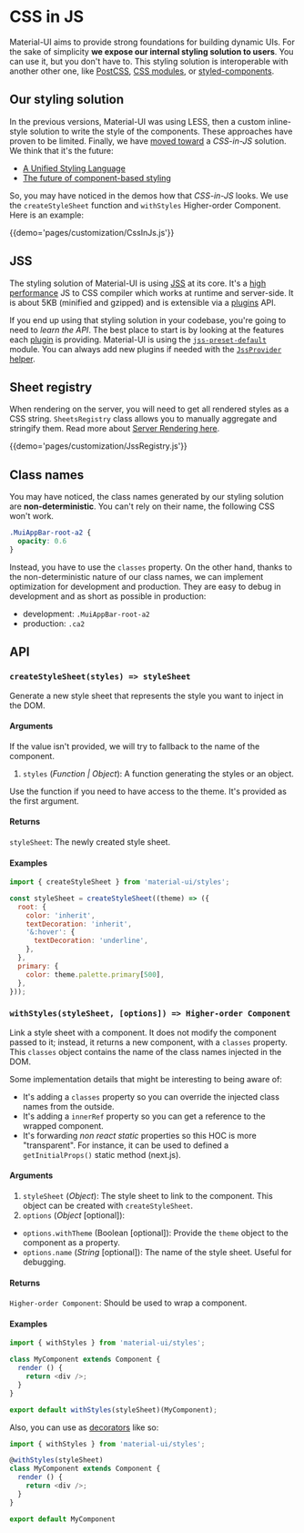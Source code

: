 # CSS in JS

Material-UI aims to provide strong foundations for building dynamic UIs.
For the sake of simplicity **we expose our internal styling solution to users**.
You can use it, but you don't have to. This styling solution is interoperable with another other one, like [PostCSS](https://github.com/postcss/postcss), [CSS modules](https://github.com/css-modules), or [styled-components](https://github.com/styled-components/styled-components).

## Our styling solution

In the previous versions, Material-UI was using LESS, then a custom inline-style solution to write the style of the components.
These approaches have proven to be limited.
Finally, we have [moved toward](https://github.com/oliviertassinari/a-journey-toward-better-style) a *CSS-in-JS* solution. We think that it's the future:
- [A Unified Styling Language](https://medium.com/seek-blog/a-unified-styling-language-d0c208de2660)
- [The future of component-based styling](https://medium.freecodecamp.com/css-in-javascript-the-future-of-component-based-styling-70b161a79a32)

So, you may have noticed in the demos how that *CSS-in-JS* looks.
We use the `createStyleSheet` function and `withStyles` Higher-order Component.
Here is an example:

{{demo='pages/customization/CssInJs.js'}}

## JSS

The styling solution of Material-UI is using [JSS](https://github.com/cssinjs/jss) at its core.
It's a [high performance](https://github.com/cssinjs/jss/blob/master/docs/performance.md) JS to CSS compiler which works at runtime and server-side.
It is about 5KB (minified and gzipped) and is extensible via a [plugins](https://github.com/cssinjs/jss/blob/master/docs/plugins.md) API.

If you end up using that styling solution in your codebase, you're going to need to *learn the API*.
The best place to start is by looking at the features each [plugin](http://cssinjs.org/plugins) is providing. Material-UI is using the [`jss-preset-default`](http://cssinjs.org/jss-preset-default) module. You can always add new plugins if needed with the [`JssProvider` helper](https://github.com/cssinjs/react-jss#custom-setup).

## Sheet registry

When rendering on the server, you will need to get all rendered styles as a CSS string.
`SheetsRegistry` class allows you to manually aggregate and stringify them.
Read more about [Server Rendering here](/guides/server-rendering).

{{demo='pages/customization/JssRegistry.js'}}

## Class names

You may have noticed, the class names generated by our styling solution are **non-deterministic**.
You can't rely on their name, the following CSS won't work.
```css
.MuiAppBar-root-a2 {
  opacity: 0.6
}
```

Instead, you have to use the `classes` property.
On the other hand, thanks to the non-deterministic nature of our class names, we
can implement optimization for development and production.
They are easy to debug in development and as short as possible in production:

- development: `.MuiAppBar-root-a2`
- production: `.ca2`

## API

### `createStyleSheet(styles) => styleSheet`

Generate a new style sheet that represents the style you want to inject in the DOM.

#### Arguments

If the value isn't provided, we will try to fallback to the name of the component.
1. `styles` (*Function | Object*): A function generating the styles or an object.

Use the function if you need to have access to the theme. It's provided as the first argument.

#### Returns

`styleSheet`: The newly created style sheet.

#### Examples

```js
import { createStyleSheet } from 'material-ui/styles';

const styleSheet = createStyleSheet((theme) => ({
  root: {
    color: 'inherit',
    textDecoration: 'inherit',
    '&:hover': {
      textDecoration: 'underline',
    },
  },
  primary: {
    color: theme.palette.primary[500],
  },
}));
```

### `withStyles(styleSheet, [options]) => Higher-order Component`

Link a style sheet with a component.
It does not modify the component passed to it; instead, it returns a new component, with a `classes` property.
This `classes` object contains the name of the class names injected in the DOM.

Some implementation details that might be interesting to being aware of:
- It's adding a `classes` property so you can override the injected class names from the outside.
- It's adding a `innerRef` property so you can get a reference to the wrapped component.
- It's forwarding *non react static* properties so this HOC is more "transparent".
For instance, it can be used to defined a `getInitialProps()` static method (next.js).

#### Arguments

1. `styleSheet` (*Object*): The style sheet to link to the component. This object can be created with `createStyleSheet`.
2. `options` (*Object* [optional]):
  - `options.withTheme` (Boolean [optional]): Provide the `theme` object to the component as a property.
  - `options.name` (*String* [optional]): The name of the style sheet. Useful for debugging.

#### Returns

`Higher-order Component`: Should be used to wrap a component.

#### Examples

```js
import { withStyles } from 'material-ui/styles';

class MyComponent extends Component {
  render () {
    return <div />;
  }
}

export default withStyles(styleSheet)(MyComponent);
```

Also, you can use as [decorators](https://babeljs.io/docs/plugins/transform-decorators/) like so:

```js
import { withStyles } from 'material-ui/styles';

@withStyles(styleSheet)
class MyComponent extends Component {
  render () {
    return <div />;
  }
}

export default MyComponent
```
